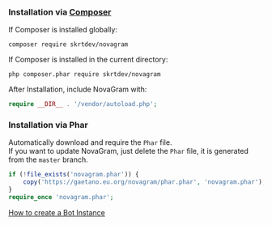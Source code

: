 ### Installation via [Composer](https://getcomposer.org)
If Composer is installed globally:  
```
composer require skrtdev/novagram
```

If Composer is installed in the current directory:
```
php composer.phar require skrtdev/novagram
```

After Installation, include NovaGram with:  
```php
require __DIR__ . '/vendor/autoload.php';
```

### Installation via Phar
Automatically download and require the `Phar` file.  
If you want to update NovaGram, just delete the `Phar` file, it is generated from the `master` branch.  
```php
if (!file_exists('novagram.phar')) {
    copy('https://gaetano.eu.org/novagram/phar.phar', 'novagram.phar');
}
require_once 'novagram.phar';
```

[How to create a Bot Instance](construct.md)
